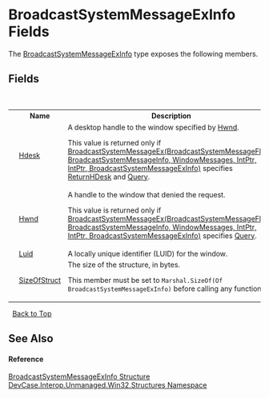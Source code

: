# BroadcastSystemMessageExInfo Fields
 

The <a href="T_DevCase_Interop_Unmanaged_Win32_Structures_BroadcastSystemMessageExInfo">BroadcastSystemMessageExInfo</a> type exposes the following members.


## Fields
&nbsp;<table><tr><th></th><th>Name</th><th>Description</th></tr><tr><td>![Public field](media/pubfield.gif "Public field")</td><td><a href="F_DevCase_Interop_Unmanaged_Win32_Structures_BroadcastSystemMessageExInfo_Hdesk">Hdesk</a></td><td>
A desktop handle to the window specified by <a href="F_DevCase_Interop_Unmanaged_Win32_Structures_BroadcastSystemMessageExInfo_Hwnd">Hwnd</a>. 

 This value is returned only if <a href="M_DevCase_Interop_Unmanaged_Win32_NativeMethods_BroadcastSystemMessageEx">BroadcastSystemMessageEx(BroadcastSystemMessageFlags, BroadcastSystemMessageInfo, WindowMessages, IntPtr, IntPtr, BroadcastSystemMessageExInfo)</a> specifies <a href="T_DevCase_Interop_Unmanaged_Win32_Enums_BroadcastSystemMessageFlags">ReturnHDesk</a> and <a href="T_DevCase_Interop_Unmanaged_Win32_Enums_BroadcastSystemMessageFlags">Query</a>.</td></tr><tr><td>![Public field](media/pubfield.gif "Public field")</td><td><a href="F_DevCase_Interop_Unmanaged_Win32_Structures_BroadcastSystemMessageExInfo_Hwnd">Hwnd</a></td><td>
A handle to the window that denied the request. 

 This value is returned only if <a href="M_DevCase_Interop_Unmanaged_Win32_NativeMethods_BroadcastSystemMessageEx">BroadcastSystemMessageEx(BroadcastSystemMessageFlags, BroadcastSystemMessageInfo, WindowMessages, IntPtr, IntPtr, BroadcastSystemMessageExInfo)</a> specifies <a href="T_DevCase_Interop_Unmanaged_Win32_Enums_BroadcastSystemMessageFlags">Query</a>.</td></tr><tr><td>![Public field](media/pubfield.gif "Public field")</td><td><a href="F_DevCase_Interop_Unmanaged_Win32_Structures_BroadcastSystemMessageExInfo_Luid">Luid</a></td><td>
A locally unique identifier (LUID) for the window.</td></tr><tr><td>![Public field](media/pubfield.gif "Public field")</td><td><a href="F_DevCase_Interop_Unmanaged_Win32_Structures_BroadcastSystemMessageExInfo_SizeOfStruct">SizeOfStruct</a></td><td>
The size of the structure, in bytes. 

 This member must be set to `Marshal.SizeOf(Of BroadcastSystemMessageExInfo)` before calling any function.</td></tr></table>&nbsp;
<a href="#broadcastsystemmessageexinfo-fields">Back to Top</a>

## See Also


#### Reference
<a href="T_DevCase_Interop_Unmanaged_Win32_Structures_BroadcastSystemMessageExInfo">BroadcastSystemMessageExInfo Structure</a><br /><a href="N_DevCase_Interop_Unmanaged_Win32_Structures">DevCase.Interop.Unmanaged.Win32.Structures Namespace</a><br />